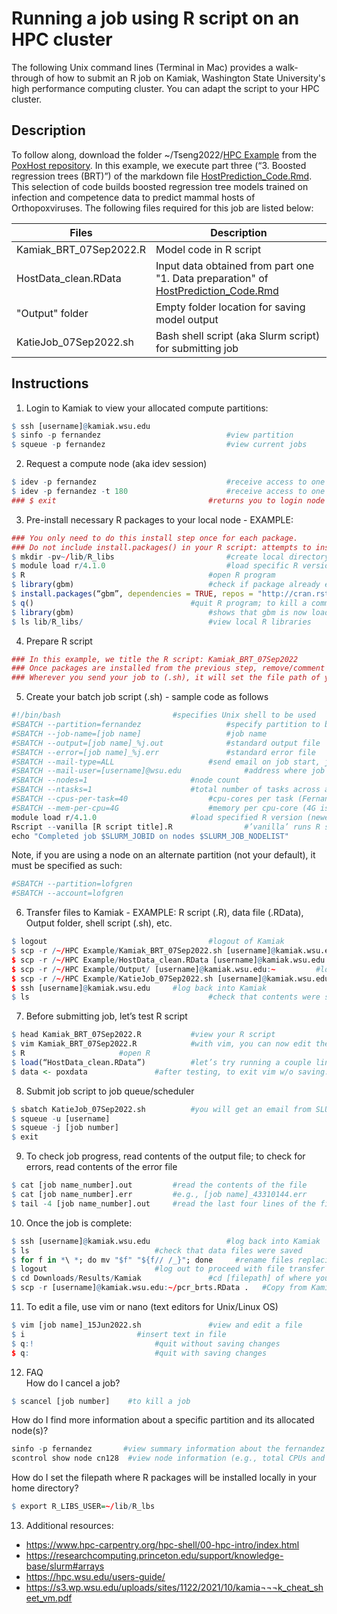 # Running a job using R script on an HPC cluster
The following Unix command lines (Terminal in Mac) provides a walk-through of how to submit an R job on Kamiak, Washington State University's high performance computing cluster. You can adapt the script to your HPC cluster.

## Description
To follow along, download the folder ~/Tseng2022/[HPC Example](https://github.com/viralemergence/PoxHost/tree/main/Tseng2022/HPC%20Example) from the [PoxHost repository](https://github.com/viralemergence/PoxHost).  In this example, we execute part three (“3. Boosted regression trees (BRT)”) of the markdown file [HostPrediction_Code.Rmd](https://github.com/viralemergence/PoxHost/blob/main/Tseng2022/Host%20Prediction%20Model/HostPrediction_Code.Rmd). This selection of code builds boosted regression tree models trained on infection and competence data to predict mammal hosts of Orthopoxviruses. The following files required for this job are listed below: 

| Files                     | Description                                                                          |
| ------------------------- |------------------------------------------------------------------------------------- |
| Kamiak_BRT_07Sep2022.R    | Model code in R script |
| HostData_clean.RData      | Input data obtained from part one "1. Data preparation" of [HostPrediction_Code.Rmd](https://github.com/viralemergence/PoxHost/blob/main/Tseng2022/Host%20Prediction%20Model/HostPrediction_Code.Rmd) |
| "Output" folder           | Empty folder location for saving model output                                        |
| KatieJob_07Sep2022.sh     | Bash shell script (aka Slurm script) for submitting job                              |

## Instructions 
1. Login to Kamiak to view your allocated compute partitions:
```R
$ ssh [username]@kamiak.wsu.edu
$ sinfo -p fernandez							#view partition
$ squeue -p fernandez							#view current jobs
```

2. Request a compute node (aka idev session)
```R
$ idev -p fernandez 							#receive access to one core for one hour (60 minutes default)
$ idev -p fernandez -t 180						#receive access to one core for three hours (note @cn##)
### $ exit									#returns you to login node (which is shared by all users)
```

3. Pre-install necessary R packages to your local node - EXAMPLE:
```R
### You only need to do this install step once for each package.
### Do not include install.packages() in your R script: attempts to install packages on Kamiak’s R will fail b/c of permissions. 
$ mkdir -pv~/lib/R_libs							#create local directory for R libraries
$ module load r/4.1.0							#load specific R version
$ R											#open R program
$ library(gbm)								#check if package already exists
$ install.packages(“gbm”, dependencies = TRUE, repos = "http://cran.rstudio.com")																		#installs package & dependencies and auto selects CRAN mirror
$ q()									#quit R program; to kill a command, Control+c
$ library(gbm)								#shows that gbm is now loaded
$ ls lib/R_libs/							#view local R libraries 
```

4. Prepare R script 	
```R
### In this example, we title the R script: Kamiak_BRT_07Sep2022
### Once packages are installed from the previous step, remove/comment out any install.packages() commands in your   R script
### Wherever you send your job to (.sh), it will set the file path of your job script as your home directory. Any file paths referenced IN your R script (e.g., reading in data or saving data) needs to match your home directory (file path of your job script). 
```

5. Create your batch job script (.sh) - sample code as follows
```R
#!/bin/bash							#specifies Unix shell to be used
#SBATCH --partition=fernandez					#specify partition to be used
#SBATCH --job-name=[job name]					#job name
#SBATCH --output=[job name]_%j.out				#standard output file
#SBATCH --error=[job name]_%j.err				#standard error file
#SBATCH --mail-type=ALL						#send email on job start, job end and job fault
#SBATCH --mail-user=[username]@wsu.edu				#address where job status emails will be used
#SBATCH --nodes=1						#node count
#SBATCH --ntasks=1						#total number of tasks across all nodes
#SBATCH --cpus-per-task=40					#cpu-cores per task (Fernandez node has 40 cores)
#SBATCH --mem-per-cpu=4G					#memory per cpu-core (4G is default) 
module load r/4.1.0						#load specified R version (newest is default)
Rscript --vanilla [R script title].R  				#’vanilla’ runs R script from clean environment
echo "Completed job $SLURM_JOBID on nodes $SLURM_JOB_NODELIST" 
```
Note, if you are using a node on an alternate partition (not your default), it must be specified as such:
```R
#SBATCH --partition=lofgren
#SBATCH --account=lofgren
```

6. Transfer files to Kamiak - EXAMPLE: R script (.R), data file (.RData), Output folder, shell script (.sh), etc.
```R
$ logout									#logout of Kamiak
$ scp -r /~/HPC Example/Kamiak_BRT_07Sep2022.sh [username]@kamiak.wsu.edu:~	#login password will be requested
$ scp -r /~/HPC Example/HostData_clean.RData [username]@kamiak.wsu.edu:~	#login password will be requested
$ scp -r /~/HPC Example/Output/ [username]@kamiak.wsu.edu:~			#login password will be requested
$ scp -r /~/HPC Example/KatieJob_07Sep2022.sh [username]@kamiak.wsu.edu:~	#login password will be requested
$ ssh [username]@kamiak.wsu.edu     #log back into Kamiak
$ ls										#check that contents were saved to home directory
```

7. Before submitting job, let’s test R script 
```R
$ head Kamiak_BRT_07Sep2022.R 			#view your R script
$ vim Kamiak_BRT_07Sep2022.R 			#with vim, you can now edit the file
$ R						#open R
$ load(“HostData_clean.RData”)			#let’s try running a couple lines of code
$ data <- poxdata				#after testing, to exit vim w/o saving: press Esc key, type :q, and hit Enter key
```

8. Submit job script to job queue/scheduler
```R
$ sbatch KatieJob_07Sep2022.sh			#you will get an email from SLURM notifying you the job is running and a 2nd email when it’s finished
$ squeue -u [username]				 
$ squeue -j [job number]									
$ exit
```

9. To check job progress, read contents of the output file; to check for errors, read contents of the error file
```R
$ cat [job name_number].out			#read the contents of the file
$ cat [job name_number].err			#e.g., [job name]_43310144.err
$ tail -4 [job name_number].out		#read the last four lines of the file (default is 10)
```

10. Once the job is complete:
```R
$ ssh [username]@kamiak.wsu.edu	    			#log back into Kamiak
$ ls							#check that data files were saved
$ for f in *\ *; do mv "$f" "${f// /_}"; done     #rename files replacing whitespaces with underscore
$ logout						#log out to proceed with file transfer
$ cd Downloads/Results/Kamiak				#cd [filepath] of where you want to save file
$ scp -r [username]@kamiak.wsu.edu:~/pcr_brts.RData .	#Copy from Kamiak – DO NOT FORGET “ .” at the end
```

11. To edit a file, use vim or nano (text editors for Unix/Linux OS) 
```R
$ vim [job name]_15Jun2022.sh				#view and edit a file
$ i							#insert text in file
$ q:!							#quit without saving changes
$ q:							#quit with saving changes
```

12. FAQ <br />
How do I cancel a job?
```R
$ scancel [job number]    #to kill a job
```
How do I find more information about a specific partition and its allocated node(s)?
```R
sinfo -p fernandez       #view summary information about the fernandez partition (e.g., nodelist/id)
scontrol show node cn128  #view node information (e.g., total CPUs and memory, allocated CPUs, etc.)  
```
How do I set the filepath where R packages will be installed locally in your home directory?
```R
$ export R_LIBS_USER=~/lib/R_lbs
``` 

13. Additional resources:
- https://www.hpc-carpentry.org/hpc-shell/00-hpc-intro/index.html
- https://researchcomputing.princeton.edu/support/knowledge-base/slurm#arrays
- https://hpc.wsu.edu/users-guide/
- https://s3.wp.wsu.edu/uploads/sites/1122/2021/10/kamia¬¬¬k_cheat_sheet_vm.pdf	
